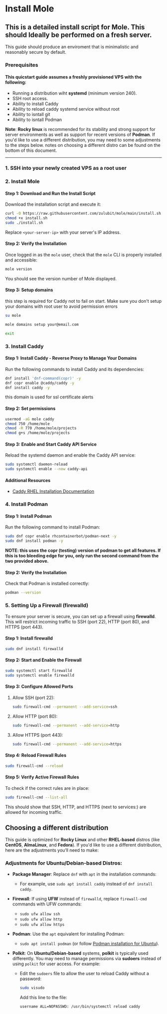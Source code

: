 # Install Mole

## This is a detailed install script for Mole. This should Ideally be performed on a fresh server.

This guide should produce an enviroment that is minimalistic and reasonably secure by default.

### Prerequisites

<!--TODO: make sure you add git install isntructions-->
#### This quicstart guide assumes a freshly provisioned VPS with the following:

- Running a distribution wiht **systemd** (minimum version 240).
- SSH root access.
- Ability to install Caddy
- Ability to reload caddy systemd service without root
- Ability to isntall git
- Ability to isntall Podman

**Note**: **Rocky linux** is recommended for its stability and strong support for server environments as well as support for recent versions of **Podman**. If you'd like to use a different distribution, you may need to some adjustments to the steps below. notes on choosing a different distro can be found on the bottom of this document.

----

### 1. SSH into your newly created VPS as a root user

### 2. Install Mole

#### Step 1: Download and Run the Install Script

Download the installation script and execute it:

```bash
curl -O https://raw.githubusercontent.com/zulubit/mole/main/install.sh
chmod +x install.sh
sudo ./install.sh
```

Replace `<your-server-ip>` with your server's IP address.

#### Step 2: Verify the Installation

Once logged in as the `mole` user, check that the `mole` CLI is properly installed and accessible:

```bash
mole version
```

You should see the version number of Mole displayed.

#### Step 3: Setup domains

this step is required for Caddy not to fail on start. Make sure you don't setup your domains with root user to avoid permission errors

```bash
su mole
```

```bash
mole domains setup your@email.com
```

```bash
exit
```

### 3. Install Caddy

#### Step 1: Install Caddy - Reverse Proxy to Manage Your Domains

Run the following commands to install Caddy and its dependencies:

```bash
dnf install 'dnf-command(copr)' -y
dnf copr enable @caddy/caddy -y
dnf install caddy -y
```
this domain is used for ssl certificate alerts


#### Step 2: Set permissions

```bash
usermod -aG mole caddy
chmod 750 /home/mole
chmod -R 770 /home/mole/projects
chmod g+s /home/mole/projects
```

#### Step 3: Enable and Start Caddy API Service

Reload the systemd daemon and enable the Caddy API service:

```bash
sudo systemctl daemon-reload
sudo systemctl enable --now caddy-api
```

#### Additional Resources

- [Caddy RHEL Installation Documentation](https://caddyserver.com/docs/install#fedora-redhat-centos)

### 4. Install Podman

#### Step 1: Install Podman

Run the following command to install Podman:

```bash
sudo dnf copr enable rhcontainerbot/podman-next -y
sudo dnf install podman -y
```

**NOTE: this uses the copr (testing) version of podman to get all features. If this is too bleeding edge for you, only run the second command from the two provided above.**

#### Step 2: Verify the Installation

Check that Podman is installed correctly:

```bash
podman --version
```

### 5. Setting Up a Firewall (firewalld)

To ensure your server is secure, you can set up a firewall using **firewalld**. This will restrict incoming traffic to SSH (port 22), HTTP (port 80), and HTTPS (port 443).

#### Step 1: Install firewalld

```bash
sudo dnf install firewalld
```

#### Step 2: Start and Enable the Firewall

```bash
sudo systemctl start firewalld
sudo systemctl enable firewalld
```

#### Step 3: Configure Allowed Ports

1. Allow SSH (port 22):

   ```bash
   sudo firewall-cmd --permanent --add-service=ssh
   ```

2. Allow HTTP (port 80):

   ```bash
   sudo firewall-cmd --permanent --add-service=http
   ```

3. Allow HTTPS (port 443):

   ```bash
   sudo firewall-cmd --permanent --add-service=https
   ```

#### Step 4: Reload Firewall Rules

```bash
sudo firewall-cmd --reload
```

#### Step 5: Verify Active Firewall Rules

To check if the correct rules are in place:

```bash
sudo firewall-cmd --list-all
```

This should show that SSH, HTTP, and HTTPS (next to services:) are allowed for incoming traffic.

## Choosing a different distribution

This guide is optimized for **Rocky Linux** and other **RHEL-based** distros (like **CentOS**, **AlmaLinux**, and **Fedora**). If you'd like to use a different distribution, here are the adjustments you’ll need to make:

### Adjustments for Ubuntu/Debian-based Distros:

- **Package Manager**: Replace `dnf` with `apt` in the installation commands:
  - For example, use `sudo apt install caddy` instead of `dnf install caddy`.
  
- **Firewall**: If using **UFW** instead of `firewalld`, replace `firewall-cmd` commands with UFW commands:
  - `sudo ufw allow ssh`
  - `sudo ufw allow http`
  - `sudo ufw allow https`

- **Podman**: Use the `apt` equivalent for installing Podman:
  - `sudo apt install podman` (or follow [Podman installation for Ubuntu](https://podman.io/getting-started/installation)).

- **Polkit**: On **Ubuntu/Debian-based** systems, **polkit** is typically used differently. You may need to manage permissions via **sudoers** instead of using `polkit` for user access. For example:
  - Edit the `sudoers` file to allow the user to reload Caddy without a password:
    ```bash
    sudo visudo
    ```
    Add this line to the file:
    ```bash
    username ALL=NOPASSWD: /usr/bin/systemctl reload caddy
    ```
